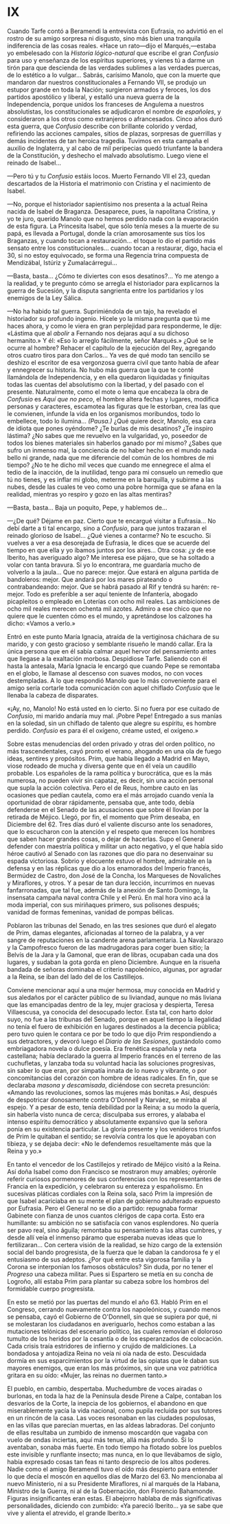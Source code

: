 # IX

Cuando Tarfe contó a Beramendi la entrevista con Eufrasia, no advirtió en el
rostro de su amigo sorpresa ni disgusto, sino más bien una tranquila
indiferencia de las cosas reales. «Hace un rato—dijo el Marqués,—estaba yo
embelesado con la *Historia lógico-natural* que escribe el gran *Confusio* para
uso y enseñanza de los espíritus superiores, y vienes tú a darme un tirón para
que descienda de las verdades sublimes a las verdades puercas, de lo estético
a lo vulgar... Sabrás, carísimo Manolo, que con la muerte que mandaron dar
nuestros constitucionales a Fernando VII, se produjo un estupor grande en toda
la Nación; surgieron armados y feroces, los dos partidos apostólico y liberal,
y estalló una nueva guerra de la Independencia, porque unidos los franceses de
Angulema a nuestros absolutistas, los constitucionales se adjudicaron el nombre
de *españoles*, y consideraron a los otros como extranjeros o afrancesados.
Cinco años duró esta guerra, que *Confusio* describe con brillante colorido
y verdad, refiriendo las acciones campales, sitios de plazas, sorpresas de
guerrillas y demás incidentes de tan heroica tragedia. Tuvimos en esta campaña
el auxilio de Inglaterra, y al cabo de mil peripecias quedó triunfante la
bandera de la Constitución, y deshecho el malvado absolutismo. Luego viene el
reinado de Isabel...

—Pero tú y tu *Confusio* estáis locos. Muerto Fernando VII el 23, quedan
descartados de la Historia el matrimonio con Cristina y el nacimiento de
Isabel.

—No, porque el historiador sapientísimo nos presenta a la actual Reina nacida
de Isabel de Braganza. Desaparece, pues, la napolitana Cristina, y yo te juro,
querido Manolo que no hemos perdido nada con la evaporación de esta figura. La
Princesita Isabel, que sólo tenía meses a la muerte de su papá, es llevada
a Portugal, donde la crían amorosamente sus tíos los Braganzas, y cuando tocan
a restauración... el toque lo dio el partido más sensato entre los
constitucionales... cuando tocan a restaurar, digo, hacia el 30, si no estoy
equivocado, se forma una Regencia trina compuesta de Mendizábal, Istúriz
y Zumalacárregui...

—Basta, basta... ¿Cómo te diviertes con esos desatinos?... Yo me atengo a la
realidad, y te pregunto cómo se arregla el historiador para explicarnos la
guerra de Sucesión, y la disputa sangrienta entre los partidarios y los
enemigos de la Ley Sálica.

—No ha habido tal guerra. Suprimiéndola de un tajo, ha revelado el historiador
su profundo ingenio. Hícele yo la misma pregunta que tú me haces ahora, y como
le viera en gran perplejidad para responderme, le dije: «Lástima que al
*abolir* a Fernando nos dejaras aquí a su dichoso hermanito.» Y él: «Eso lo
arreglo fácilmente, señor Marqués.» ¿Qué se le ocurre al hombre? Rehacer el
capítulo de la ejecución del Rey, agregando otros cuatro tiros para don
Carlos... Ya ves de qué modo tan sencillo se deshizo el escritor de esa
vergonzosa guerra civil que tanto había de afear y ennegrecer su historia. No
hubo más guerra que la que te conté llamándola de Independencia, y en ella
quedaron liquidadas y finiquitas todas las cuentas del absolutismo con la
libertad, y del pasado con el presente. Naturalmente, como el mote o lema que
encabeza la obra de *Confusio* es *Aquí que no peco*, el hombre altera fechas
y lugares, modifica personas y caracteres, escamotea las figuras que le
estorban, crea las que le convienen, infunde la vida en los organismos
moribundos, todo lo embellece, todo lo ilumina... *(Pausa.)* ¿Qué quiere decir,
Manolo, esa cara de idiota que pones oyéndome? ¿Te burlas de mis desatinos? ¿Te
inspiro lástima? ¿No sabes que me revuelvo en la vulgaridad, yo, poseedor de
todos los bienes materiales sin haberlos ganado por mí mismo? ¿Sabes que sufro
un inmenso mal, la conciencia de no haber hecho en el mundo nada bello ni
grande, nada que me diferencie del común de los hombres de mi tiempo? ¿No te he
dicho mil veces que cuando me ennegrece el alma el tedio de la inacción, de la
inutilidad, tengo para mi consuelo un remedio que tú no tienes, y es inflar mi
globo, meterme en la barquilla, y subirme a las nubes, desde las cuales te veo
como una pobre hormiga que se afana en la realidad, mientras yo respiro y gozo
en las altas mentiras?

—Basta, basta... Baja un poquito, Pepe, y hablemos de...

—¿De qué? Déjame en paz. Cierto que te encargué visitar a Eufrasia... No debí
darte a ti tal encargo, sino a *Confusio*, para que juntos trazaran el reinado
glorioso de Isabel... ¿Qué vienes a contarme? No te escucho. Si vuelves a ver
a esa desorejada de Eufrasia, le dices que se acuerde del tiempo en que ella
y yo íbamos juntos por los aires... Otra cosa: ¿y de ese Iberito, has
averiguado algo? Me interesa ese pájaro, que se ha soltado a volar con tanta
bravura. Si yo lo encontrara, me guardaría mucho de volverlo a la jaula... Que
no parece: mejor. Que estará en alguna partida de bandoleros: mejor. Que andará
por los mares pirateando o contrabandeando: mejor. Que se habrá pasado al Rif
y tendrá su harén: re-mejor. Todo es preferible a ser aquí teniente de
Infantería, abogado picapleitos o empleado en Loterías con ocho mil reales. Las
ambiciones de ocho mil reales merecen ochenta mil azotes. Admiro a ese chico
que no quiere que le cuenten cómo es el mundo, y apretándose los calzones ha
dicho: «Vamos a verlo.»

Entró en este punto María Ignacia, atraída de la vertiginosa cháchara de su
marido, y con gesto gracioso y semblante risueño le mandó callar. Era la única
persona que en él sabía calmar aquel hervor del pensamiento antes que llegase
a la exaltación morbosa. Despidiose Tarfe. Saliendo con él hasta la antesala,
María Ignacia le encargó que cuando Pepe se remontaba en el globo, le llamase
al descenso con suaves modos, no con voces destempladas. A lo que respondió
Manolo que lo más conveniente para el amigo sería cortarle toda comunicación
con aquel chiflado *Confusio* que le llenaba la cabeza de disparates.

«¡Ay, no, Manolo! No está usted en lo cierto. Si no fuera por ese cuitado de
*Confusio*, mi marido andaría muy mal. ¡Pobre Pepe! Entregado a sus manías en
la soledad, sin un chiflado de talento que alegre su espíritu, es hombre
perdido. *Confusio* es para él el oxígeno, créame usted, el oxígeno.»

Sobre estas menudencias del orden privado y otras del orden político, no más
trascendentales, cayó pronto el verano, ahogando en una ola de fuego ideas,
sentires y propósitos. Prim, que había llegado a Madrid en Mayo, viose rodeado
de mucha y diversa gente que en él veía un caudillo probable. Los españoles de
la rama política y burocrática, que es la más numerosa, no pueden vivir sin
capataz, es decir, sin una acción personal que supla la acción colectiva. Pero
el de Reus, hombre cauto en las ocasiones que pedían cautela, como era el más
arrojado cuando venía la oportunidad de obrar rápidamente, pensaba que, ante
todo, debía defenderse en el Senado de las acusaciones que sobre él llovían por
la retirada de Méjico. Llegó, por fin, el momento que Prim deseaba, en
Diciembre del 62. Tres días duró el valiente discurso ante los senadores, que
lo escucharon con la atención y el respeto que merecen los hombres que saben
hacer grandes cosas, o dejar de hacerlas. Supo el General defender con maestría
política y militar un acto negativo, y el que había sido héroe cautivó al
Senado con las razones que dio para no desenvainar su espada victoriosa. Sobrio
y elocuente estuvo el hombre, admirable en la defensa y en las réplicas que dio
a los enamorados del Imperio francés, Bermúdez de Castro, don José de la
Concha, los Marqueses de Novaliches y Miraflores, y otros. Y a pesar de tan
dura lección, incurrimos en nuevas fanfarronadas, que tal fue, además de la
anexión de Santo Domingo, la insensata campaña naval contra Chile y el Perú. En
mal hora vino acá la moda imperial, con sus miriñaques primero, sus polisones
después; vanidad de formas femeninas, vanidad de pompas bélicas.

Poblaron las tribunas del Senado, en las tres sesiones que duró el alegato de
Prim, damas elegantes, aficionadas al torneo de la palabra, y a ver sangre de
reputaciones en la candente arena parlamentaria. La Navalcarazo y la
Campofresco fueron de las madrugadoras para coger buen sitio; la Belvís de la
Jara y la Gamonal, que eran de libras, ocupaban cada una dos lugares, y sudaban
la gota gorda en pleno Diciembre. Aunque en la risueña bandada de señoras
dominaba el criterio napoleónico, algunas, por agradar a la Reina, se iban del
lado del de los Castillejos.

Conviene mencionar aquí a una mujer hermosa, muy conocida en Madrid y sus
aledaños por el carácter público de su liviandad, aunque no más liviana que las
emancipadas dentro de la ley, mujer graciosa y despierta, Teresa Villaescusa,
ya conocida del desocupado lector. Esta tal, con harto dolor suyo, no fue a las
tribunas del Senado, porque en aquel tiempo la ilegalidad no tenía el fuero de
exhibición en lugares destinados a la decencia pública; pero tuvo quien le
contara ce por be todo lo que dijo Prim respondiendo a sus detractores,
y devoró luego el *Diario de las Sesiones*, gustándolo como embriagadora novela
o dulce poesía. Era frenética española y neta castellana; había declarado la
guerra al Imperio francés en el terreno de las cuchufletas, y lanzaba toda su
voluntad hacia las soluciones progresivas, sin saber lo que eran, por simpatía
innata de lo nuevo y vibrante, o por concomitancias del corazón con hombre de
ideas radicales. En fin, que se declaraba *masona y descamisada*, diciéndose
con secreta presunción: «Amando las revoluciones, somos las mujeres más
bonitas.» Así, después de despotricar donosamente contra O'Donnell y Narváez,
se miraba al espejo. Y a pesar de esto, tenía debilidad por la Reina; a su modo
la quería, sin haberla visto nunca de cerca; disculpaba sus errores, y alababa
el intenso espíritu democrático y absolutamente expansivo que la señora ponía
en su existencia particular. La gloria presente y los venideros triunfos de
Prim le quitaban el sentido; se revolvía contra los que le apoyaban con
tibieza, y se dejaba decir: «No le defendemos resueltamente más que la Reina
y yo.»

En tanto el vencedor de los Castillejos y retirado de Méjico visitó a la Reina.
Así doña Isabel como don Francisco se mostraron muy amables; oyéronle referir
curiosos pormenores de sus conferencias con los representantes de Francia en la
expedición, y celebraron su entereza y españolismo. En sucesivas pláticas
cordiales con la Reina sola, sacó Prim la impresión de que Isabel acariciaba en
su mente el plan de gobierno adulterado expuesto por Eufrasia. Pero el General
no se dio a partido: repugnaba formar Gabinete con fianza de unos cuantos
clérigos de capa corta. Esto era humillante: su ambición no se satisfacía con
vanos esplendores. No quería ser pavo real, sino águila; remontaba su
pensamiento a las altas cumbres, y desde allí veía el inmenso páramo que
esperaba nuevas ideas que lo fertilizaran... Con certera visión de la realidad,
se hizo cargo de la extensión social del bando progresista, de la fuerza que le
daban la candorosa fe y el entusiasmo de sus adeptos. ¿Por qué entre esta
vigorosa familia y la Corona se interponían los famosos obstáculos? Sin duda,
por no tener el *Progreso* una cabeza militar.  Pues si Espartero se metía en
su concha de Logroño, allí estaba Prim para plantar su cabeza sobre los hombros
del formidable cuerpo progresista.

En esto se metió por las puertas del mundo el año 63. Habló Prim en el
Congreso, cerrando nuevamente contra los napoleónicos, y cuando menos se
pensaba, cayó el Gobierno de O'Donnell, sin que se supiera por qué, ni se
molestaran los ciudadanos en averiguarlo, hechos como estaban a las mutaciones
telónicas del escenario político, las cuales removían el doloroso tumulto de
los heridos por la cesantía o de los esperanzados de colocación.  Cada crisis
traía estridores de infierno y crujido de maldiciones. La bondadosa
y antojadiza Reina no veía ni oía nada de esto. Descuidada dormía en sus
esparcimientos por la virtud de las opiatas que le daban sus mayores enemigos,
que eran los más próximos, sin que una voz patriótica gritara en su oído:
«Mujer, las reinas no duermen tanto.»

El pueblo, en cambio, despertaba. Muchedumbre de voces airadas o burlonas, en
toda la haz de la Península desde Pirene a Calpe, contaban los desvaríos de la
Corte, la inepcia de los gobiernos, el abandono en que miserablemente yacía la
vida nacional, como pupila recluida por sus tutores en un rincón de la casa.
Las voces resonaban en las ciudades populosas, en las villas que parecían
muertas, en las aldeas labradoras. Del conjunto de ellas resultaba un zumbido
de inmenso moscardón que vagaba con vuelo de ondas inciertas, aquí más tenue,
allá más profundo. Si lo aventaban, sonaba más fuerte. En todo tiempo ha
flotado sobre los pueblos este invisible y runflante insecto; mas nunca, en lo
que llevábamos de siglo, había expresado cosas tan feas ni tanto desprecio de
los altos poderes. Nadie como el amigo Beramendi tuvo el oído más despierto
para entender lo que decía el moscón en aquellos días de Marzo del 63. No
mencionaba al nuevo Ministerio, ni a su Presidente Miraflores, ni al marqués de
la Habana, Ministro de la Guerra, ni al de la Gobernación, don Florencio
Bahamonde. Figuras insignificantes eran estas. El abejorro hablaba de más
significativas personalidades, diciendo con zumbido: «Ya pareció Iberito... ya
se sabe que vive y alienta el atrevido, el grande Iberito.»

